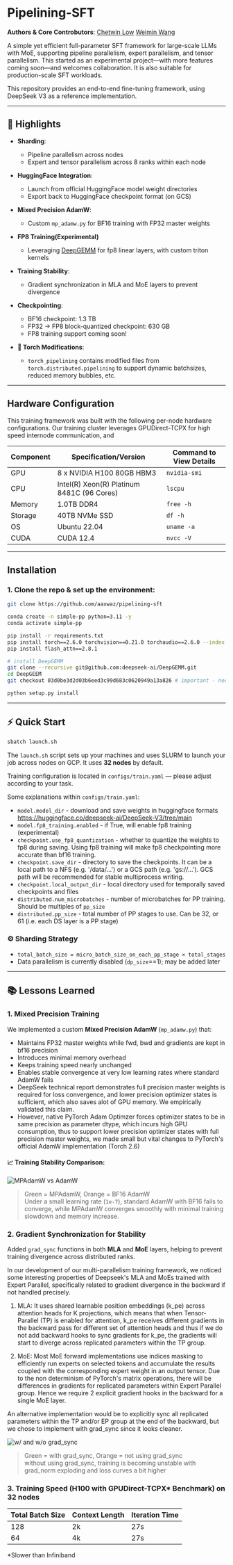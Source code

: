 # Pipelining-SFT

**Authors & Core Controbutors**: [Chetwin Low](https://www.linkedin.com/in/chetwin-low-061975193) [Weimin Wang](https://www.linkedin.com/in/weimin-wang-will)


A simple yet efficient full-parameter SFT framework for large-scale LLMs with MoE, supporting pipeline parallelism, expert parallelism, and tensor parallelism. This started as an experimental project—with more features coming soon—and welcomes collaboration. It is also suitable for production-scale SFT workloads.

This repository provides an end-to-end fine-tuning framework, using DeepSeek V3 as a reference implementation.

---

## 🚀 Highlights

- **Sharding**:  
  - Pipeline parallelism across nodes  
  - Expert and tensor parallelism across 8 ranks within each node

- **HuggingFace Integration**:  
  - Launch from official HuggingFace model weight directories  
  - Export back to HuggingFace checkpoint format (on GCS)

- **Mixed Precision AdamW**:  
  - Custom `mp_adamw.py` for BF16 training with FP32 master weights

- **FP8 Training(Experimental)**
  - Leveraging [DeepGEMM](https://github.com/deepseek-ai/DeepGEMM) for fp8 linear layers, with custom triton kernels

- **Training Stability**:  
  - Gradient synchronization in MLA and MoE layers to prevent divergence

- **Checkpointing**:
  - BF16 checkpoint: 1.3 TB  
  - FP32 → FP8 block-quantized checkpoint: 630 GB  
  - FP8 training support coming soon!

- **🔧 Torch Modifications**:  
  - `torch_pipelining` contains modified files from `torch.distributed.pipelining` to support dynamic batchsizes, reduced memory bubbles, etc. 

---
## Hardware Configuration
This training framework was built with the following per-node hardware configurations. Our training cluster leverages GPUDirect-TCPX for high speed internode communication, and 

| Component  | Specification/Version       | Command to View Details  |  
|------------|-----------------------------|--------------------------| 
| GPU        | 8 x NVIDIA H100 80GB HBM3   | `nvidia-smi`             |   
| CPU        | Intel(R) Xeon(R) Platinum 8481C (96 Cores) | `lscpu` |    
| Memory     | 1.0TB DDR4                  | `free -h`                | 
| Storage    | 40TB NVMe SSD              | `df -h`                  |
| OS         | Ubuntu 22.04                | `uname -a`               | 
| CUDA       | CUDA 12.4                   | `nvcc -V`                | 
---

## Installation

### 1. Clone the repo & set up the environment:

```bash
git clone https://github.com/aaxwaz/pipelining-sft

conda create -n simple-pp python=3.11 -y
conda activate simple-pp

pip install -r requirements.txt
pip install torch==2.6.0 torchvision==0.21.0 torchaudio==2.6.0 --index-url https://download.pytorch.org/whl/cu126
pip install flash_attn==2.8.1 

# install DeepGEMM
git clone --recursive git@github.com:deepseek-ai/DeepGEMM.git
cd DeepGEEM
git checkout 03d0be3d2d03b6eed3c99d683c0620949a13a826 # important - needs to go back to previous commit 

python setup.py install

```

---

## ⚡ Quick Start

```bash
sbatch launch.sh
```

The `launch.sh` script sets up your machines and uses SLURM to launch your job across nodes on GCP. It uses **32 nodes** by default.

Training configuration is located in `configs/train.yaml` — please adjust according to your task.

Some explanations within `configs/train.yaml`: 
 - `model.model_dir` - download and save weights in huggingface formats https://huggingface.co/deepseek-ai/DeepSeek-V3/tree/main
 - `model.fp8_training.enabled` - if True, will enable fp8 training (experimental) 
 - `checkpoint.use_fp8_quantization` - whether to quantize the weights to fp8 during saving. Using fp8 training will make fp8 checkpointing more accurate than bf16 training. 
 - `checkpoint.save_dir` - directory to save the checkpoints. It can be a local path to a NFS (e.g. '/data/...') or a GCS path (e.g. 'gs://...'). GCS path will be recommended for stable multiprocess writing. 
 - `checkpoint.local_output_dir` - local directory used for temporally saved checkpoints and files 
 - `distributed.num_microbatches` - number of microbatches for PP training. Should be multiples of `pp_size`
 - `distributed.pp_size` - total number of PP stages to use. Can be 32, or 61 (i.e. each DS layer is a PP stage)

### ⚙️ Sharding Strategy

- `total_batch_size = micro_batch_size_on_each_pp_stage × total_stages`
- Data parallelism is currently disabled (`dp_size`==1); may be added later

---

## 📚 Lessons Learned

### 1. Mixed Precision Training

We implemented a custom **Mixed Precision AdamW** (`mp_adamw.py`) that:
- Maintains FP32 master weights while fwd, bwd and gradients are kept in bf16 precision
- Introduces minimal memory overhead
- Keeps training speed nearly unchanged
- Enables stable convergence at very low learning rates where standard AdamW fails
- DeepSeek technical report demonstrates full precision master weights is required for loss convergence, and lower precision optimizer states is sufficient, which also saves alot of GPU memory. We empirically validated this claim.
- However, native PyTorch Adam Optimzer forces optimizer states to be in same precision as parameter dtype, which incurs high GPU consumption, thus to support lower precision optimizer states with full precision master weights, we made small but vital changes to PyTorch's official AdamW implementation (Torch 2.6) 

#### 📈 Training Stability Comparison:

![MPAdamW vs AdamW](graphs/compare_mp_adamw.png)

> Green = MPAdamW, Orange = BF16 AdamW  
> Under a small learning rate (`1e-7`), standard AdamW with BF16 fails to converge, while MPAdamW converges smoothly with minimal training slowdown and memory increase.

### 2. Gradient Synchronization for Stability

Added `grad_sync` functions in both **MLA** and **MoE** layers, helping to prevent training divergence across distributed ranks.

In our development of our multi-parallelism training framework, we noticed some interesting properties of Deepseek's MLA and MoEs trained with Expert Parallel, specifically related to gradient divergence in the backward if not handled precisely.

1. MLA: It uses shared learnable position embeddings (k_pe) across attention heads for K projections, which means that when Tensor-Parallel (TP) is enabled for attention, k_pe receives different gradients in the backward pass for different set of attention heads and thus if we do not add backward hooks to sync gradients for k_pe, the gradients will start to diverge across replicated parameters within the TP group.

2. MoE: Most MoE forward implementations use indices masking to efficiently run experts on selected tokens and accumulate the results coupled with the corresponding expert weight in an output tensor. Due to the non determinism of PyTorch's matrix operations, there will be differences in gradients for replicated parameters within Expert Parallel group. Hence we require 2 explicit gradient hooks in the backward for a single MoE layer.

An alternative implementation would be to explicitly sync all replicated parameters within the TP and/or EP group at the end of the backward, but we chose to implement with grad_sync since it looks cleaner.

![w/ and w/o grad_sync](graphs/compare_grad_sync.png)

> Green = with grad_sync, Orange = not using grad_sync  
> without using grad_sync, training is becoming unstable with grad_norm exploding and loss curves a bit higher

### 3. Training Speed (H100 with GPUDirect-TCPX* Benchmark) on 32 nodes

| Total Batch Size | Context Length | Iteration Time |
|------------------|----------------|----------------|
| 128              | 2k             | 27s            |
| 64               | 4k             | 27s            |

*Slower than Infiniband
